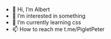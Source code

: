 - 👋 Hi, I’m Albert
- 👀 I’m interested in something
- 🌱 I’m currently learning css
- 📫 How to reach me t.me/PigletPeter

<!---
Olbish/Olbish is a ✨ special ✨ repository because its `README.md` (this file) appears on your GitHub profile.
You can click the Preview link to take a look at your changes.
--->

